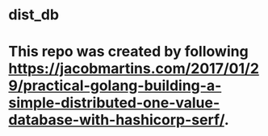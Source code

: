 # dist_db
# This repo was created by following https://jacobmartins.com/2017/01/29/practical-golang-building-a-simple-distributed-one-value-database-with-hashicorp-serf/.


